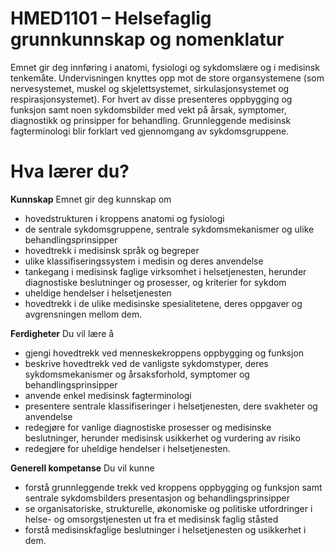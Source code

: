 # HMED1101 – Helsefaglig grunnkunnskap og nomenklatur
Emnet gir deg innføring i anatomi, fysiologi og sykdomslære og i medisinsk tenkemåte. Undervisningen knyttes opp mot de store organsystemene (som nervesystemet, muskel og skjelettsystemet, sirkulasjonsystemet og respirasjonsystemet). For hvert av disse presenteres oppbygging og funksjon samt noen sykdomsbilder med vekt på årsak, symptomer, diagnostikk og prinsipper for behandling. Grunnleggende medisinsk fagterminologi blir forklart ved gjennomgang av sykdomsgruppene.

# Hva lærer du?
**Kunnskap**
Emnet gir deg kunnskap om
* hovedstrukturen i kroppens anatomi og fysiologi
* de sentrale sykdomsgruppene, sentrale sykdomsmekanismer og ulike behandlingsprinsipper
* hovedtrekk i medisinsk språk og begreper
* ulike klassifiseringssystem i medisin og deres anvendelse
* tankegang i medisinsk faglige virksomhet i helsetjenesten, herunder diagnostiske beslutninger og prosesser, og kriterier for sykdom
* uheldige hendelser i helsetjenesten
* hovedtrekk i de ulike medisinske spesialitetene, deres oppgaver og avgrensningen mellom dem.

**Ferdigheter**
Du vil lære å
* gjengi hovedtrekk ved menneskekroppens oppbygging og funksjon
* beskrive hovedtrekk ved de vanligste sykdomstyper, deres sykdomsmekanismer og årsaksforhold, symptomer og behandlingsprinsipper
* anvende enkel medisinsk fagterminologi
* presentere sentrale klassifiseringer i helsetjenesten, dere svakheter og anvendelse
* redegjøre for vanlige diagnostiske prosesser og medisinske beslutninger, herunder medisinsk usikkerhet og vurdering av risiko
* redegjøre for uheldige hendelser i helsetjenesten.

**Generell kompetanse**
Du vil kunne
* forstå grunnleggende trekk ved kroppens oppbygging og funksjon samt sentrale sykdomsbilders presentasjon og behandlingsprinsipper
* se organisatoriske, strukturelle, økonomiske og politiske utfordringer i helse- og omsorgstjenesten ut fra et medisinsk faglig ståsted
* forstå medisinskfaglige beslutninger i helsetjenesten og usikkerhet i dem.